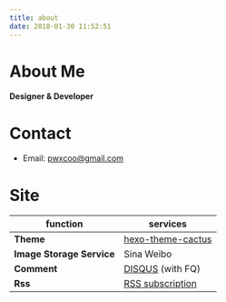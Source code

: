 ```yaml
---
title: about
date: 2018-01-30 11:52:51
---
```


# About Me
**Designer & Developer**

# Contact
- Email: [pwxcoo@gmail.com](mailto:pwxcoo@gmail.com)

# Site

function                    | services
---                         | ---
**Theme**                   | [hexo-theme-cactus](https://github.com/pwxcoo/hexo-theme-cactus)
**Image Storage Service**   | Sina Weibo
**Comment**                 | [DISQUS](https://disqus.com/) (with FQ)
**Rss**                     | [RSS subscription](https://blog.pwxcoo.com/atom)
